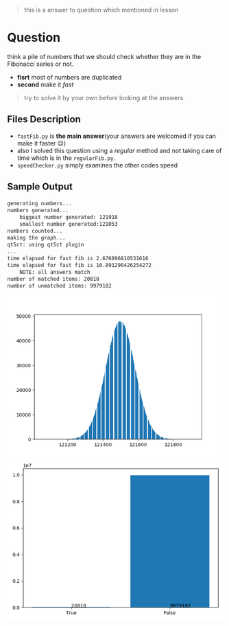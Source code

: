 > this is a answer to question which mentioned in lesson


# Question
 think a pile of numbers that we should check whether they are in the Fibonacci series or not.
- **fisrt** most of numbers are duplicated
- **second** make it *fast*

> try to solve it by your own before looking at the answers

## Files Description
- `fastFib.py` is **the main answer**(your answers are welcomed if you can make it faster 😉)
- also I solved this question using a *regular* method and not taking care of time which is in the `regularFib.py`.
- `speedChecker.py` simply examines the other codes speed

## Sample Output
```
generating numbers...
numbers generated...
	biggest number generated: 121918
	smallest number generated:121053
numbers counted...
making the graph...
qt5ct: using qt5ct plugin
...
time elapsed for fast fib is 2.676896810531616
time elapsed for fast fib is 16.891290426254272
	NOTE: all answers match
number of matched items: 20818
number of unmatched items: 9979182
```

![](./numbers_destribution.png)
![](./answers_destribution.png)
